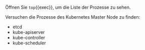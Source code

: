 Öffnen Sie `top`{{exec}}, um die Liste der Prozesse zu sehen.

Versuchen die Prozesse des Kubernetes Master Node zu finden:

* etcd
* kube-apiserver
* kube-controller
* kube-scheduler
